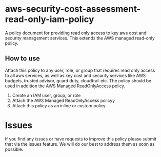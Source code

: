 # aws-security-cost-assessment-read-only-iam-policy
A policy document for providing read only access to key aws cost and security management services. This extends the AWS managed read-only policy.

## How to use
Attach this policy to any user, role, or group that requires read only access to all aws services, as well as key cost and security services like AWS budgets, trusted advisor, guard duty, cloudtrail etc. The policy should be used in addition the AWS Managed ReadOnlyAccess policy.

1. Create an IAM user, group, or role
2. Attach the AWS Managed ReadOnlyAccess policyy
3. Attach this policy as an inline or custom policy

# Issues

If you find any issues or have requests to improve this policy please submit that via the issues feature. We will do our best to address them as soon as possible.
